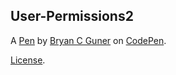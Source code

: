 User-Permissions2
-----------------


A [Pen](https://codepen.io/bgoonz/pen/qBjggOR) by [Bryan C Guner](https://codepen.io/bgoonz) on [CodePen](https://codepen.io).

[License](https://codepen.io/bgoonz/pen/qBjggOR/license).